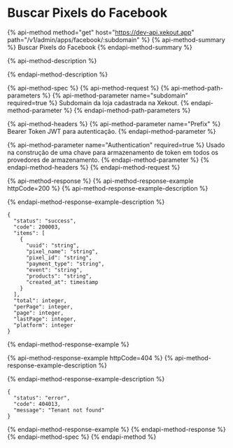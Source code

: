 # Buscar Pixels do Facebook

{% api-method method="get" host="https://dev-api.xekout.app" path="/v1/admin/apps/facebook/:subdomain" %}
{% api-method-summary %}
Buscar Pixels do Facebook
{% endapi-method-summary %}

{% api-method-description %}

{% endapi-method-description %}

{% api-method-spec %}
{% api-method-request %}
{% api-method-path-parameters %}
{% api-method-parameter name="subdomain" required=true %}
Subdomain da loja cadastrada na Xekout.
{% endapi-method-parameter %}
{% endapi-method-path-parameters %}

{% api-method-headers %}
{% api-method-parameter name="Prefix" %}
Bearer Token JWT para autenticação.
{% endapi-method-parameter %}

{% api-method-parameter name="Authentication" required=true %}
Usado na construção de uma chave para armazenamento de token em todos os provedores de armazenamento.
{% endapi-method-parameter %}
{% endapi-method-headers %}
{% endapi-method-request %}

{% api-method-response %}
{% api-method-response-example httpCode=200 %}
{% api-method-response-example-description %}

{% endapi-method-response-example-description %}

```text
{
  "status": "success",
  "code": 200003,
  "items": [
    {
      "uuid": "string",
      "pixel_name": "string",
      "pixel_id": "string",
      "payment_type": "string",
      "event": "string",
      "products": "string",
      "created_at": timestamp
    }
  ],
  "total": integer,
  "perPage": integer,
  "page": integer,
  "lastPage": integer,
  "platform": integer
}
```
{% endapi-method-response-example %}

{% api-method-response-example httpCode=404 %}
{% api-method-response-example-description %}

{% endapi-method-response-example-description %}

```text
{
  "status": "error",
  "code": 404013,
  "message": "Tenant not found"
}
```
{% endapi-method-response-example %}
{% endapi-method-response %}
{% endapi-method-spec %}
{% endapi-method %}


